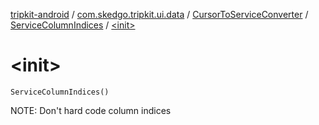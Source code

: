 [tripkit-android](../../../index.md) / [com.skedgo.tripkit.ui.data](../../index.md) / [CursorToServiceConverter](../index.md) / [ServiceColumnIndices](index.md) / [&lt;init&gt;](./-init-.md)

# &lt;init&gt;

`ServiceColumnIndices()`

NOTE: Don't hard code column indices

